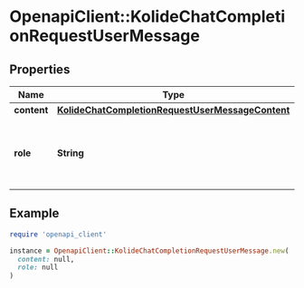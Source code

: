 # OpenapiClient::KolideChatCompletionRequestUserMessage

## Properties

| Name | Type | Description | Notes |
| ---- | ---- | ----------- | ----- |
| **content** | [**KolideChatCompletionRequestUserMessageContent**](KolideChatCompletionRequestUserMessageContent.md) |  |  |
| **role** | **String** | The role of the messages author, in this case &#x60;user&#x60;. |  |

## Example

```ruby
require 'openapi_client'

instance = OpenapiClient::KolideChatCompletionRequestUserMessage.new(
  content: null,
  role: null
)
```

